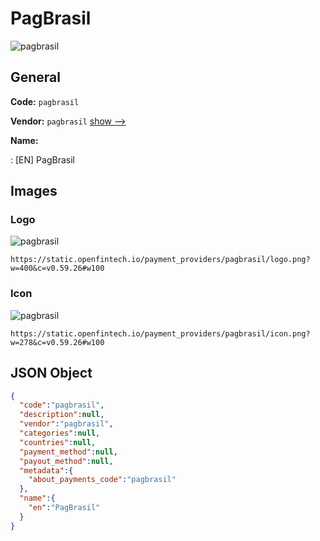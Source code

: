 
# PagBrasil 
![pagbrasil](https://static.openfintech.io/payment_providers/pagbrasil/logo.png?w=400&c=v0.59.26#w100)  

## General 
 
**Code:** `pagbrasil` 
 
**Vendor:** `pagbrasil` [show -->](/vendors/pagbrasil/) 
 
**Name:** 
 
:	[EN] PagBrasil 
 

## Images 

### Logo 
 
![pagbrasil](https://static.openfintech.io/payment_providers/pagbrasil/logo.png?w=400&c=v0.59.26#w100)  

```
https://static.openfintech.io/payment_providers/pagbrasil/logo.png?w=400&c=v0.59.26#w100
```  

### Icon 
 
![pagbrasil](https://static.openfintech.io/payment_providers/pagbrasil/icon.png?w=278&c=v0.59.26#w100)  

```
https://static.openfintech.io/payment_providers/pagbrasil/icon.png?w=278&c=v0.59.26#w100
```  

## JSON Object 

```json
{
  "code":"pagbrasil",
  "description":null,
  "vendor":"pagbrasil",
  "categories":null,
  "countries":null,
  "payment_method":null,
  "payout_method":null,
  "metadata":{
    "about_payments_code":"pagbrasil"
  },
  "name":{
    "en":"PagBrasil"
  }
}
```  
